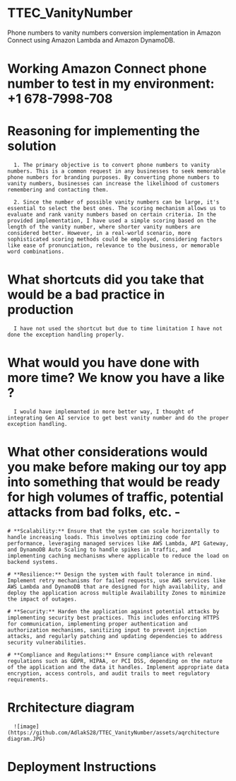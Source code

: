 # TTEC_VanityNumber
Phone numbers to vanity numbers conversion implementation in Amazon Connect using Amazon Lambda and Amazon DynamoDB.

# Working Amazon Connect phone number to test in my environment: +1 678-7998-708

# Reasoning for implementing the solution
      1. The primary objective is to convert phone numbers to vanity numbers. This is a common request in any businesses to seek memorable   phone numbers for branding purposes. By converting phone numbers to vanity numbers, businesses can increase the likelihood of customers remembering and contacting them.
      
      2. Since the number of possible vanity numbers can be large, it's essential to select the best ones. The scoring mechanism allows us to evaluate and rank vanity numbers based on certain criteria. In the provided implementation, I have used a simple scoring based on the length of the vanity number, where shorter vanity numbers are considered better. However, in a real-world scenario, more sophisticated scoring methods could be employed, considering factors like ease of pronunciation, relevance to the business, or memorable word combinations.

# What shortcuts did you take that would be a bad practice in production
      I have not used the shortcut but due to time limitation I have not done the exception handling properly. 

# What would you have done with more time? We know you have a like ?
      I would have implemanted in more better way, I thought of integrating Gen AI service to get best vanity number and do the proper exception handling. 

# What other considerations would you make before making our toy app into something that would be ready for high volumes of traffic, potential attacks from bad folks, etc. -
    # **Scalability:** Ensure that the system can scale horizontally to handle increasing loads. This involves optimizing code for performance, leveraging managed services like AWS Lambda, API Gateway, and DynamoDB Auto Scaling to handle spikes in traffic, and implementing caching mechanisms where applicable to reduce the load on backend systems.

    # **Resilience:** Design the system with fault tolerance in mind. Implement retry mechanisms for failed requests, use AWS services like AWS Lambda and DynamoDB that are designed for high availability, and deploy the application across multiple Availability Zones to minimize the impact of outages.

    # **Security:** Harden the application against potential attacks by implementing security best practices. This includes enforcing HTTPS for communication, implementing proper authentication and authorization mechanisms, sanitizing input to prevent injection attacks, and regularly patching and updating dependencies to address security vulnerabilities.

    # **Compliance and Regulations:** Ensure compliance with relevant regulations such as GDPR, HIPAA, or PCI DSS, depending on the nature of the application and the data it handles. Implement appropriate data encryption, access controls, and audit trails to meet regulatory requirements.

# Rrchitecture diagram

      ![image](https://github.com/AdlakS28/TTEC_VanityNumber/assets/aqrchitecture diagram.JPG)


# Deployment Instructions


